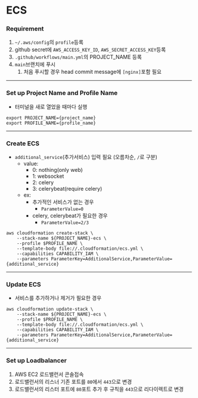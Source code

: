 # ECS
### Requirement
1. `~/.aws/config`의 `profile`등록
2. github secret에 `AWS_ACCESS_KEY_ID`, `AWS_SECRET_ACCESS_KEY`등록
3. `.github/workflows/main.yml`의 PROJECT_NAME 등록
4. `main`브랜치에 푸시
   1. 처음 푸시할 경우 head commit message에 `[nginx]`포함 필요
---

### Set up Project Name and Profile Name
- 터미널을 새로 열었을 때마다 실행
```
export PROJECT_NAME={project_name}
export PROFILE_NAME={profile_name}
```
---

### Create ECS
- `additional_service`(추가서비스) 입력 필요 (오름차순, `/`로 구분)
  - value:
    - 0: nothing(only web)
    - 1: websocket
    - 2: celery
    - 3: celerybeat(require celery)
  - ex:
    - 추가적인 서비스가 없는 경우
      - `ParameterValue=0`
    - celery, celerybeat가 필요한 경우
      - `ParameterValue=2/3`
```
aws cloudformation create-stack \
    --stack-name ${PROJECT_NAME}-ecs \
    --profile $PROFILE_NAME \
    --template-body file://.cloudformation/ecs.yml \
    --capabilities CAPABILITY_IAM \
    --parameters ParameterKey=AdditionalService,ParameterValue={additional_service}
```
---

### Update ECS
- 서비스를 추가하거나 제거가 필요한 경우
```
aws cloudformation update-stack \
    --stack-name ${PROJECT_NAME}-ecs \
    --profile $PROFILE_NAME \
    --template-body file://.cloudformation/ecs.yml \
    --capabilities CAPABILITY_IAM \
    --parameters ParameterKey=AdditionalService,ParameterValue={additional_service}
```
---

### Set up Loadbalancer
1. AWS EC2 로드밸런서 콘솔접속
2. 로드밸런서의 리스너 기존 포트를 `80`에서 `443`으로 변경
3. 로드밸런서의 리스터 포트에 `80`포트 추가 후 규칙을 `443`으로 리다이렉트로 변경